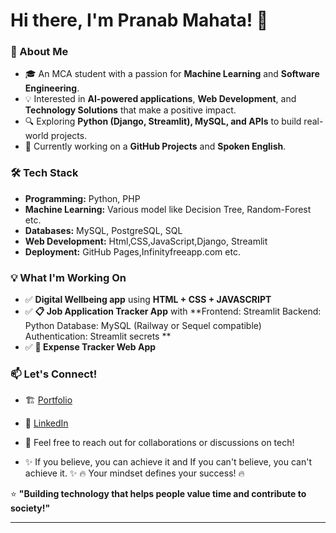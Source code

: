 
# Hi there, I'm Pranab Mahata! 👋  

### 🚀 About Me  
- 🎓 An MCA student with a passion for **Machine Learning** and **Software Engineering**.  
- 💡 Interested in **AI-powered applications**, **Web Development**, and **Technology Solutions** that make a positive impact.  
- 🔍 Exploring **Python (Django, Streamlit), MySQL, and APIs** to build real-world projects.  
- 🌱 Currently working on a **GitHub Projects** and **Spoken English**.  

### 🛠️ Tech Stack  
- **Programming:** Python, PHP  
- **Machine Learning:** Various model like Decision Tree, Random-Forest etc. 
- **Databases:** MySQL, PostgreSQL, SQL 
- **Web Development:** Html,CSS,JavaScript,Django, Streamlit  
- **Deployment:** GitHub Pages,Infinityfreeapp.com etc.

### 💡 What I'm Working On  
- ✅ **Digital Wellbeing app** using **HTML + CSS + JAVASCRIPT**  
- ✅ **📋 Job Application Tracker App** with **Frontend: Streamlit
Backend: Python
Database: MySQL (Railway or Sequel compatible)
Authentication: Streamlit secrets
**  
- ✅ **💸 Expense Tracker Web App**  

### 📫 Let's Connect!  
- 🏗️ [Portfolio](https://pranab.infinityfreeapp.com/portfolio/)  
  
- 🔗 [LinkedIn](https://www.linkedin.com/in/pranab28042002/)  
- 💬 Feel free to reach out for collaborations or discussions on tech!
- ✨ If you believe, you can achieve it and 
If you can't believe, you can't achieve it. ✨
🔥 Your mindset defines your success! 🔥

⭐ **"Building technology that helps people value time and contribute to society!"**  

---

